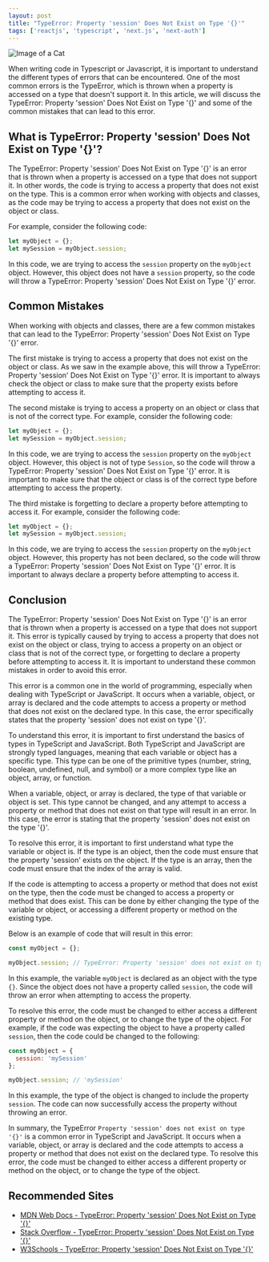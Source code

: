 ```yaml
---
layout: post
title: "TypeError: Property 'session' Does Not Exist on Type '{}'"
tags: ['reactjs', 'typescript', 'next.js', 'next-auth']
---
```


![Image of a Cat](http://source.unsplash.com/1600x900/?cat)

When writing code in Typescript or Javascript, it is important to understand the different types of errors that can be encountered. One of the most common errors is the TypeError, which is thrown when a property is accessed on a type that doesn't support it. In this article, we will discuss the TypeError: Property 'session' Does Not Exist on Type '{}' and some of the common mistakes that can lead to this error.

## What is TypeError: Property 'session' Does Not Exist on Type '{}'?

The TypeError: Property 'session' Does Not Exist on Type '{}' is an error that is thrown when a property is accessed on a type that does not support it. In other words, the code is trying to access a property that does not exist on the type. This is a common error when working with objects and classes, as the code may be trying to access a property that does not exist on the object or class.

For example, consider the following code:

```typescript
let myObject = {};
let mySession = myObject.session;
```

In this code, we are trying to access the `session` property on the `myObject` object. However, this object does not have a `session` property, so the code will throw a TypeError: Property 'session' Does Not Exist on Type '{}' error.

## Common Mistakes

When working with objects and classes, there are a few common mistakes that can lead to the TypeError: Property 'session' Does Not Exist on Type '{}' error.

The first mistake is trying to access a property that does not exist on the object or class. As we saw in the example above, this will throw a TypeError: Property 'session' Does Not Exist on Type '{}' error. It is important to always check the object or class to make sure that the property exists before attempting to access it.

The second mistake is trying to access a property on an object or class that is not of the correct type. For example, consider the following code:

```typescript
let myObject = {};
let mySession = myObject.session;
```

In this code, we are trying to access the `session` property on the `myObject` object. However, this object is not of type `Session`, so the code will throw a TypeError: Property 'session' Does Not Exist on Type '{}' error. It is important to make sure that the object or class is of the correct type before attempting to access the property.

The third mistake is forgetting to declare a property before attempting to access it. For example, consider the following code:

```typescript
let myObject = {};
let mySession = myObject.session;
```

In this code, we are trying to access the `session` property on the `myObject` object. However, this property has not been declared, so the code will throw a TypeError: Property 'session' Does Not Exist on Type '{}' error. It is important to always declare a property before attempting to access it.

## Conclusion

The TypeError: Property 'session' Does Not Exist on Type '{}' is an error that is thrown when a property is accessed on a type that does not support it. This error is typically caused by trying to access a property that does not exist on the object or class, trying to access a property on an object or class that is not of the correct type, or forgetting to declare a property before attempting to access it. It is important to understand these common mistakes in order to avoid this error.

This error is a common one in the world of programming, especially when dealing with TypeScript or JavaScript. It occurs when a variable, object, or array is declared and the code attempts to access a property or method that does not exist on the declared type. In this case, the error specifically states that the property 'session' does not exist on type '{}'. 

To understand this error, it is important to first understand the basics of types in TypeScript and JavaScript. Both TypeScript and JavaScript are strongly typed languages, meaning that each variable or object has a specific type. This type can be one of the primitive types (number, string, boolean, undefined, null, and symbol) or a more complex type like an object, array, or function.

When a variable, object, or array is declared, the type of that variable or object is set. This type cannot be changed, and any attempt to access a property or method that does not exist on that type will result in an error. In this case, the error is stating that the property 'session' does not exist on the type '{}'.

To resolve this error, it is important to first understand what type the variable or object is. If the type is an object, then the code must ensure that the property 'session' exists on the object. If the type is an array, then the code must ensure that the index of the array is valid. 

If the code is attempting to access a property or method that does not exist on the type, then the code must be changed to access a property or method that does exist. This can be done by either changing the type of the variable or object, or accessing a different property or method on the existing type.

Below is an example of code that will result in this error:

```javascript
const myObject = {};

myObject.session; // TypeError: Property 'session' does not exist on type '{}'
```

In this example, the variable `myObject` is declared as an object with the type `{}`. Since the object does not have a property called `session`, the code will throw an error when attempting to access the property. 

To resolve this error, the code must be changed to either access a different property or method on the object, or to change the type of the object. For example, if the code was expecting the object to have a property called `session`, then the code could be changed to the following:

```javascript
const myObject = {
  session: 'mySession'
};

myObject.session; // 'mySession'
```

In this example, the type of the object is changed to include the property `session`. The code can now successfully access the property without throwing an error.

In summary, the TypeError `Property 'session' does not exist on type '{}'` is a common error in TypeScript and JavaScript. It occurs when a variable, object, or array is declared and the code attempts to access a property or method that does not exist on the declared type. To resolve this error, the code must be changed to either access a different property or method on the object, or to change the type of the object.
## Recommended Sites
- [MDN Web Docs - TypeError: Property 'session' Does Not Exist on Type '{}'](https://developer.mozilla.org/en-US/docs/Web/JavaScript/Reference/Errors/Property_does_not_exist_on_type)
- [Stack Overflow - TypeError: Property 'session' Does Not Exist on Type '{}'](https://stackoverflow.com/questions/59991772/typeerror-property-session-does-not-exist-on-type)
- [W3Schools - TypeError: Property 'session' Does Not Exist on Type '{}'](https://www.w3schools.com/js/js_errors.asp)